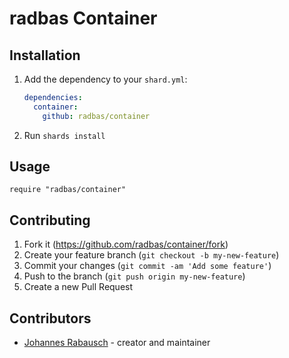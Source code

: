 # radbas Container


## Installation

1. Add the dependency to your `shard.yml`:

   ```yaml
   dependencies:
     container:
       github: radbas/container
   ```

2. Run `shards install`

## Usage

```crystal
require "radbas/container"
```

## Contributing

1. Fork it (<https://github.com/radbas/container/fork>)
2. Create your feature branch (`git checkout -b my-new-feature`)
3. Commit your changes (`git commit -am 'Add some feature'`)
4. Push to the branch (`git push origin my-new-feature`)
5. Create a new Pull Request

## Contributors

- [Johannes Rabausch](https://github.com/jrabausch) - creator and maintainer
